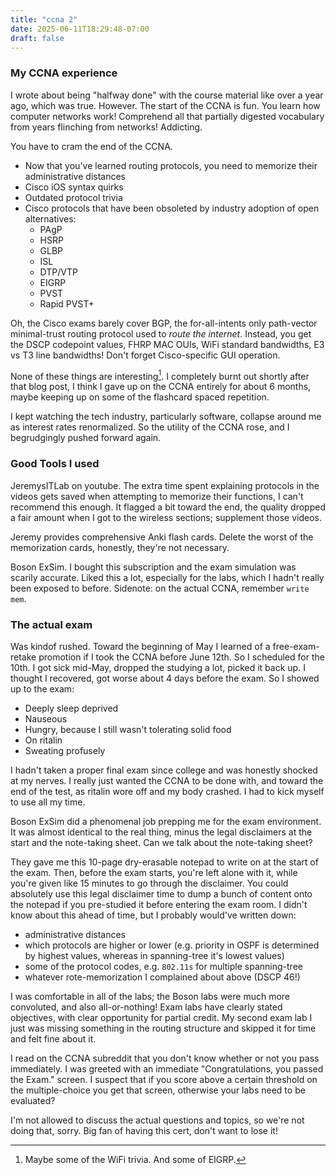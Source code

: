 ```yaml
---
title: "ccna 2"
date: 2025-06-11T18:29:48-07:00
draft: false
---
```


### My CCNA experience

I wrote about being "halfway done" with the course material like over a year ago, which was true. However. The start of the CCNA is fun. You learn how computer networks work! Comprehend all that partially digested vocabulary from years flinching from networks! Addicting.

You have to cram the end of the CCNA. 

- Now that you've learned routing protocols, you need to memorize their administrative distances
- Cisco iOS syntax quirks
- Outdated protocol trivia
- Cisco protocols that have been obsoleted by industry adoption of open alternatives:
    - PAgP
    - HSRP
    - GLBP
    - ISL
    - DTP/VTP
    - EIGRP
    - PVST
    - Rapid PVST+

Oh, the Cisco exams barely cover BGP, the for-all-intents only path-vector minimal-trust routing protocol used to *route the internet*. Instead, you get the DSCP codepoint values, FHRP MAC OUIs, WiFi standard bandwidths, E3 vs T3 line bandwidths! Don't forget Cisco-specific GUI operation.

None of these things are interesting[^1]. I completely burnt out shortly after that blog post, I think I gave up on the CCNA entirely for about 6 months, maybe keeping up on some of the flashcard spaced repetition.

I kept watching the tech industry, particularly software, collapse around me as interest rates renormalized. So the utility of the CCNA rose, and I begrudgingly pushed forward again.


### Good Tools I used

JeremysITLab on youtube. The extra time spent explaining protocols in the videos gets saved when attempting to memorize their functions, I can't recommend this enough. It flagged a bit toward the end, the quality dropped a fair amount when I got to the wireless sections; supplement those videos.

Jeremy provides comprehensive Anki flash cards. Delete the worst of the memorization cards, honestly, they're not necessary.

Boson ExSim. I bought this subscription and the exam simulation was scarily accurate. Liked this a lot, especially for the labs, which I hadn't really been exposed to before. Sidenote: on the actual CCNA, remember `write mem`.


### The actual exam

Was kindof rushed. Toward the beginning of May I learned of a free-exam-retake promotion if I took the CCNA before June 12th. So I scheduled for the 10th. I got sick mid-May, dropped the studying a lot, picked it back up. I thought I recovered, got worse about 4 days before the exam. So I showed up to the exam:

- Deeply sleep deprived
- Nauseous
- Hungry, because I still wasn't tolerating solid food
- On ritalin
- Sweating profusely

I hadn't taken a proper final exam since college and was honestly shocked at my nerves. I really just wanted the CCNA to be done with, and toward the end of the test, as ritalin wore off and my body crashed. I had to kick myself to use all my time.

Boson ExSim did a phenomenal job prepping me for the exam environment. It was almost identical to the real thing, minus the legal disclaimers at the start and the note-taking sheet. Can we talk about the note-taking sheet?

They gave me this 10-page dry-erasable notepad to write on at the start of the exam. Then, before the exam starts, you're left alone with it, while you're given like 15 minutes to go through the disclaimer. You could absolutely use this legal disclaimer time to dump a bunch of content onto the notepad if you pre-studied it before entering the exam room. I didn't know about this ahead of time, but I probably would've written down:

- administrative distances
- which protocols are higher or lower (e.g. priority in OSPF is determined by highest values, whereas in spanning-tree it's lowest values)
- some of the protocol codes, e.g. `802.11s` for multiple spanning-tree
- whatever rote-memorization I complained about above (DSCP 46!)

I was comfortable in all of the labs; the Boson labs were much more convoluted, and also all-or-nothing! Exam labs have clearly stated objectives, with clear opportunity for partial credit. My second exam lab I just was missing something in the routing structure and skipped it for time and felt fine about it.

I read on the CCNA subreddit that you don't know whether or not you pass immediately. I was greeted with an immediate "Congratulations, you passed the Exam." screen. I suspect that if you score above a certain threshold on the multiple-choice you get that screen, otherwise your labs need to be evaluated?

I'm not allowed to discuss the actual questions and topics, so we're not doing that, sorry. Big fan of having this cert, don't want to lose it!


[^1]: Maybe some of the WiFi trivia. And some of EIGRP. 
